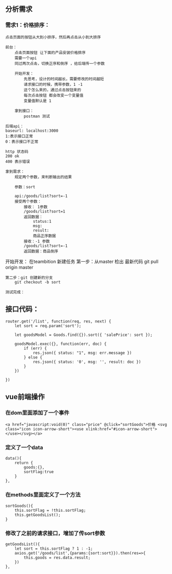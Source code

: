 
## 分析需求

###  需求1：价格排序：
    点击页面的按钮从大到小排序，然后再点击从小到大排序

    前台：
        点击页面按钮 让下面的产品安装价格排序
        需要一个api
        同过两次点击，切换正序和倒序 ，给后端传一个参数

        开始开发：
            先思考，设计的时间越长，需要修改的时间越短
            请求接口的时候，携带参数，1 -1
            这个怎么来的，通过点击按钮来的
            每次点击按钮 都会改变一个变量值
            变量值默认是 1

        拿到接口：
            postman 测试

    后端api：
    baseurl: localhost:3000
    1:表示接口正常
    0：表示接口不正常

    http 状态码 
    200 ok
    400 表示错误

    拿到需求：
        规定两个参数，来判断输出的结果

        参数：sort

        api:/goods/list?sort=-1 
        接受两个参数：
            接收： 1参数
            /goods/list?sort=1   
            返回数据：
                status:1
                msg:
                result:
                商品正序数据
            接收：-1 参数
            /goods/list?sort=-1   
            返回数据：商品倒序

开始开发：
    在teambition 新建任务
    第一步：从master 检出 最新代码
        git pull origin master

    第二步：git 创建新的分支
        git checkout -b sort

    测试完成：
     

## 接口代码：
```
router.get('/list', function(req, res, next) {
    let sort = req.param('sort');

    let goodsModel = Goods.find({}).sort({ 'salePrice': sort });

    goodsModel.exec({}, function(err, doc) {
        if (err) {
            res.json({ status: "1", msg: err.message })
        } else {
            res.json({ status: '0', msg: '', result: doc })
        }
    })

})
```

## vue前端操作


### 在dom里面添加了一个事件

```
<a href="javascript:void(0)" class="price" @click="sortGoods">价格 <svg class="icon icon-arrow-short"><use xlink:href="#icon-arrow-short"></use></svg></a>
```

### 定义了一个data

```
data(){
    return {
        goods:{},
        sortFlag:true
    }
},

```

### 在methods里面定义了一个方法

```
sortGoods(){
    this.sortFlag = !this.sortFlag;
    this.getGoodsList();
}
```

### 修改了之前的请求接口，增加了传sort参数
```
getGoodsList(){
    let sort = this.sortFlag ? 1 : -1;
    axios.get('/goods/list',{params:{sort:sort}}).then(res=>{
        this.goods = res.data.result;
    })
},
```